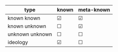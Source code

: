 | type | known | meta-known |
| - | - | - |
| known known | &#x2611; | &#x2611; |
| known unknown | &#x2610; | &#x2611; |
| unknown unknown | &#x2610; | &#x2610; |
| ideology | &#x2611; | &#x2610; |
